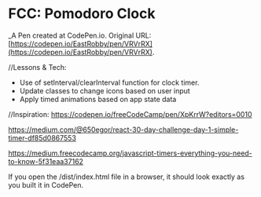 # FCC: Pomodoro Clock

\_A Pen created at CodePen.io. Original URL: [https://codepen.io/EastRobby/pen/VRVrRX](https://codepen.io/EastRobby/pen/VRVrRX).

//Lessons & Tech:

- Use of setInterval/clearInterval function for clock timer.
- Update classes to change icons based on user input
- Apply timed animations based on app state data

//Inspiration:
https://codepen.io/freeCodeCamp/pen/XpKrrW?editors=0010

https://medium.com/@650egor/react-30-day-challenge-day-1-simple-timer-df85d0867553

https://medium.freecodecamp.org/javascript-timers-everything-you-need-to-know-5f31eaa37162

If you open the /dist/index.html file in a browser, it should look exactly as you built it in CodePen.

